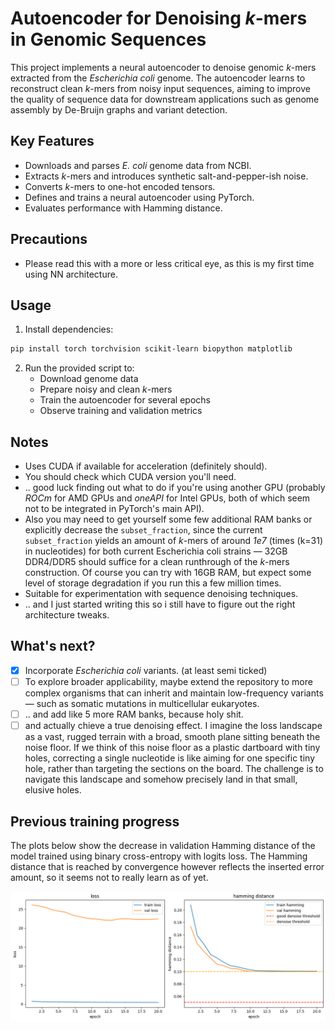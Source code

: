 # Autoencoder for Denoising *k*-mers in Genomic Sequences

This project implements a neural autoencoder to denoise genomic *k*-mers extracted from the _Escherichia coli_ genome.
The autoencoder learns to reconstruct clean *k*-mers from noisy input sequences, aiming to improve the quality of sequence data for downstream applications such as genome assembly by De-Bruijn graphs and variant detection.

## Key Features
- Downloads and parses _E. coli_ genome data from NCBI.
- Extracts *k*-mers and introduces synthetic salt-and-pepper-ish noise.
- Converts *k*-mers to one-hot encoded tensors.
- Defines and trains a neural autoencoder using PyTorch.
- Evaluates performance with Hamming distance.

## Precautions
- Please read this with a more or less critical eye, as this is my first time using NN architecture. 

## Usage
1. Install dependencies:
```bash
pip install torch torchvision scikit-learn biopython matplotlib
```

2. Run the provided script to:
   - Download genome data
   - Prepare noisy and clean *k*-mers
   - Train the autoencoder for several epochs
   - Observe training and validation metrics

## Notes
- Uses CUDA if available for acceleration (definitely should).
- You should check which CUDA version you'll need.
- .. good luck finding out what to do if you're using another GPU (probably _ROCm_ for AMD GPUs and _oneAPI_ for Intel GPUs, both of which seem not to be integrated in PyTorch's main API).
- Also you may need to get yourself some few additional RAM banks or explicitly decrease the `subset_fraction`, since the current `subset_fraction` yields an amount of *k*-mers of around _1e7_ (times (k=31) in nucleotides) for both current Escherichia coli strains — 32GB DDR4/DDR5 should suffice for a clean runthrough of the *k*-mers construction. Of course you can try with 16GB RAM, but expect some level of storage degradation if you run this a few million times.
- Suitable for experimentation with sequence denoising techniques.
- .. and I just started writing this so i still have to figure out the right architecture tweaks.

## What's next?
- [X] Incorporate _Escherichia coli_ variants. (at least semi ticked)
- [ ] To explore broader applicability, maybe extend the repository to more complex organisms that can inherit and maintain low-frequency variants — such as somatic mutations in multicellular eukaryotes.
- [ ] .. and add like 5 more RAM banks, because holy shit.
- [ ] and actually chieve a true denoising effect. I imagine the loss landscape as a vast, rugged terrain with a broad, smooth plane sitting beneath the noise floor. If we think of this noise floor as a plastic dartboard with tiny holes, correcting a single nucleotide is like aiming for one specific tiny hole, rather than targeting the sections on the board. The challenge is to navigate this landscape and somehow precisely land in that small, elusive holes.

## Previous training progress
The plots below show the decrease in validation Hamming distance of the model trained using binary cross-entropy with logits loss.
The Hamming distance that is reached by convergence however reflects the inserted error amount, so it seems not to really learn as of yet.

![output.png](output.png)
